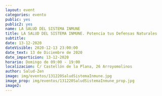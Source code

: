 ```yaml
---
layout: event
categories: evento
public: yes
public2: yes
name: LA SALUD DEL SISTEMA INMUNE
title: LA SALUD DEL SISTEMA INMUNE. Potencia tus Defensas Naturales
subtitle:
date: 13-12-2020
dateVisible: 2020-12-13 23:00:00
date_text: 13 de Diciembre de 2020
date_imparticion: 13-12-2020
horario: Domingo de 09:00 - 19:00
localizacion: C/ Castellón de la Plana, 26 Arroyomolinos
author: Salud-Zen
image: img/eventos/131220SaludSistemaInmune.jpg
image_prop: img/eventos/131220SaludSistemaInmune_prop.jpg
image2:
---
```

